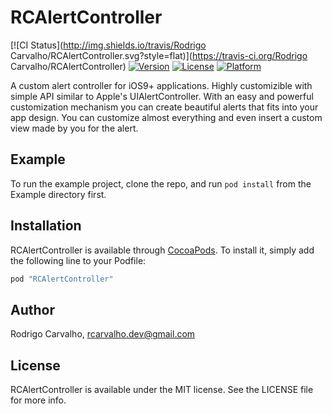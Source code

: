 # RCAlertController

[![CI Status](http://img.shields.io/travis/Rodrigo Carvalho/RCAlertController.svg?style=flat)](https://travis-ci.org/Rodrigo Carvalho/RCAlertController)
[![Version](https://img.shields.io/cocoapods/v/RCAlertController.svg?style=flat)](http://cocoapods.org/pods/RCAlertController)
[![License](https://img.shields.io/cocoapods/l/RCAlertController.svg?style=flat)](http://cocoapods.org/pods/RCAlertController)
[![Platform](https://img.shields.io/cocoapods/p/RCAlertController.svg?style=flat)](http://cocoapods.org/pods/RCAlertController)

A custom alert controller for iOS9+ applications. Highly customizible with simple API similar to Apple's UIAlertController. With an easy and powerful customization mechanism you can create beautiful alerts that fits into your app design. You can customize almost everything and even insert a custom view made by you for the alert.

## Example

To run the example project, clone the repo, and run `pod install` from the Example directory first.

## Installation

RCAlertController is available through [CocoaPods](http://cocoapods.org). To install
it, simply add the following line to your Podfile:

```ruby
pod "RCAlertController"
```

## Author

Rodrigo Carvalho, rcarvalho.dev@gmail.com

## License

RCAlertController is available under the MIT license. See the LICENSE file for more info.
